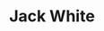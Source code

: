 ---
title: "Jack White"
summary: "John Anthony White is an American musician who served as the guitarist and lead singer of the rock duo the White Stripes. A key artist of the 2000s garage rock revival, he is known for his distinctive musical techniques and eccentricity. He has won 12 Grammy Awards among other accolades. Rolling Stone included him on their 2010 and 2023 lists of the greatest guitarists of all time. The New York Times called White \"the coolest, weirdest and savviest rockstar of our time\" in 2012. After moonlighting in several underground Detroit bands as a drummer, White founded the White Stripes with fellow Detroit native and then-wife Meg White in 1997. Their 2001 breakthrough album, White Blood Cells, brought them international fame with the single and accompanying music video for \"Fell in Love with a Girl\". White subsequently began collaborating with artists such as Loretta Lynn and Bob Dylan. In 2005, White founded the Raconteurs with Brendan Benson, and in 2009 founded the Dead Weather with Alison Mosshart of the Kills. In 2008, he recorded \"Another Way to Die\", the title song for the 2008 James Bond film Quantum of Solace, alongside Alicia Keys, making them the only duet to perform a Bond theme. White has released five solo studio albums, which have garnered critical and commercial success. He and Meg were nominees for the Rock and Roll Hall of Fame in 2023, but were not inducted.
White is a board member of the Library of Congress' National Recording Preservation Foundation. His record label and studio Third Man Records releases vinyl recordings of his own work as well as that of other artists and local school children. His second studio album, Lazaretto , broke the record for most first-week vinyl sales since 1991, holding that record until 2021. White has an extensive collection of guitars and other instruments and has a preference for vintage items that often have connections to famous blues artists. He is a vocal advocate for analog technology and recording techniques.
White married Meg White in 1996. After divorcing in 2000 before the height of the White Stripes' fame, they began calling themselves siblings. He was married to model and singer Karen Elson from 2005 to 2013; they have a son and daughter. In 2022, he married musician Olivia Jean. He currently resides in Nashville, Tennessee."
image: "jack-white.jpg"
apple_music_artist_url: "https://music.apple.com/gb/artist/jack-white/826980"
wikipedia_url: "https://en.wikipedia.org/wiki/Jack_White"
---